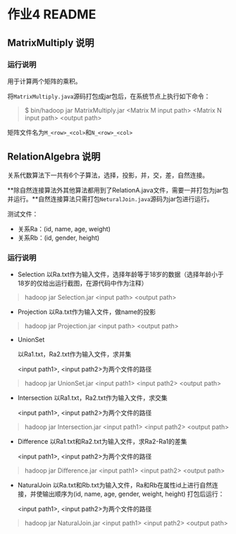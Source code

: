 # 作业4 README

## MatrixMultiply 说明

### 运行说明

用于计算两个矩阵的乘积。

将`MatrixMultiply.java`源码打包成jar包后，在系统节点上执行如下命令：

> $ bin/hadoop jar MatrixMultiply.jar <Matrix M input path\> <Matrix N input path\> <output path\>

矩阵文件名为`M_<row>_<col>`和`N_<row>_<col>`

## RelationAlgebra 说明

关系代数算法下一共有6个子算法，选择，投影，并，交，差，自然连接。

**除自然连接算法外其他算法都用到了RelationA.java文件，需要一并打包为jar包并运行。**自然连接算法只需打包`NeturalJoin.java`源码为jar包进行运行。

测试文件：

* 关系Ra：(id, name, age, weight)
* 关系Rb：(id, gender, height)

### 运行说明

* Selection
  以Ra.txt作为输入文件，选择年龄等于18岁的数据（选择年龄小于18岁的仅给出运行截图，在源代码中作为注释）

> hadoop jar Selection.jar <input path\> <output path\> 

* Projection
  以Ra.txt作为输入文件，做name的投影

> hadoop jar Projection.jar <input path\> <output path\> 

* UnionSet

  以Ra1.txt，Ra2.txt作为输入文件，求并集

  <input path1\>, <input path2\>为两个文件的路径

> hadoop jar UnionSet.jar <input path1\> <input path2\> <output path\> 

* Intersection
  以Ra1.txt，Ra2.txt作为输入文件，求交集

  <input path1\>, <input path2\>为两个文件的路径

> hadoop jar Intersection.jar <input path1\> <input path2\> <output path\> 

* Difference
  以Ra1.txt和Ra2.txt为输入文件，求Ra2-Ra1的差集

  <input path1\>, <input path2\>为两个文件的路径

> hadoop jar Difference.jar <input path1\> <input path2\> <output path\>

* NaturalJoin
  以Ra.txt和Rb.txt为输入文件，Ra和Rb在属性id上进行自然连接，并使输出顺序为(id, name, age, gender, weight, height)
  打包后运行：

  <input path1\>, <input path2\>为两个文件的路径

> hadoop jar NaturalJoin.jar <input path1\> <input path2\> <output path\>